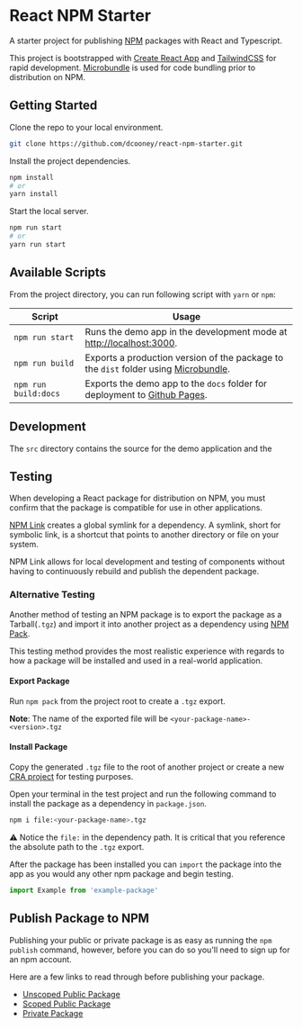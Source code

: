# React NPM Starter

A starter project for publishing [NPM](https://www.npmjs.com/) packages with React and Typescript.

This project is bootstrapped with [Create React App](https://github.com/facebook/create-react-app) and [TailwindCSS](https://tailwindcss.com/) for rapid development. [Microbundle](https://github.com/developit/microbundle) is used for code bundling prior to distribution on NPM.

## Getting Started

Clone the repo to your local environment.

```bash
git clone https://github.com/dcooney/react-npm-starter.git
```

Install the project dependencies.

```bash
npm install
# or
yarn install
```

Start the local server.

```bash
npm run start
# or
yarn run start
```

## Available Scripts

From the project directory, you can run following script with `yarn` or `npm`:

| Script                | Usage                                                                                                                          |
|---------------------- |------------------------------------------------------------------------------------------------------------------------------- |
| `npm run start`       | Runs the demo app in the development mode at [http://localhost:3000](http://localhost:3000).      |
| `npm run build`       | Exports a production version of the package to the `dist` folder using [Microbundle](https://github.com/developit/microbundle).  |
| `npm run build:docs`  | Exports the demo app to the `docs` folder for deployment to [Github Pages](https://pages.github.com/).      |

## Development

The `src` directory contains the source for the demo application and the

## Testing

When developing a React package for distribution on NPM, you must confirm that the package is compatible for use in other applications.

[NPM Link](https://docs.npmjs.com/cli/v9/commands/npm-link) creates a global symlink for a dependency. A symlink, short for symbolic link, is a shortcut that points to another directory or file on your system.

NPM Link allows for local development and testing of components without having to continuously rebuild and publish the dependent package.

### Alternative Testing

Another method of testing an NPM package is to export the package as a Tarball(`.tgz`) and import it into another project as a dependency using [NPM Pack](https://docs.npmjs.com/cli/v7/commands/npm-pack).

This testing method provides the most realistic experience with regards to how a package will be installed and used in a real-world application.

#### Export Package

Run `npm pack` from the project root to create a `.tgz` export.

**Note**: The name of the exported file will be `<your-package-name>-<version>.tgz`

#### Install Package

Copy the generated `.tgz` file to the root of another project or create a new [CRA project](https://create-react-app.dev/docs/getting-started#quick-start) for testing purposes.

Open your terminal in the test project and run the following command to install the package as a dependency in `package.json`.

```bash
npm i file:<your-package-name>.tgz
```

⚠️ Notice the `file:` in the dependency path. It is critical that you reference the absolute path to the `.tgz` export.

After the package has been installed you can `import` the package into the app as you would any other npm package and begin testing.

```jsx
import Example from 'example-package'
```

## Publish Package to NPM

Publishing your public or private package is as easy as running the `npm publish` command, however, before you can do so you'll need to sign up for an npm account.

Here are a few links to read through before publishing your package.

- [Unscoped Public Package](https://docs.npmjs.com/creating-and-publishing-unscoped-public-packages)
- [Scoped Public Package](https://docs.npmjs.com/creating-and-publishing-scoped-public-packages)
- [Private Package](https://docs.npmjs.com/creating-and-publishing-private-packages)
